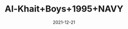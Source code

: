 ---
title: 'Al-Khait+Boys+1995+NAVY'
date: '2021-12-21' 
metatag: '' 
inventory: '6.0' 
draft: false 
# meta description 
shortDescripton: 'Al-Khait+Boys+1995+NAVY'
description: 'Boys'
longdescription: ''
featured: False
# product Price
price: '1911.0'
priceBefore: '2730.0'
# Product Short Description
shortDescription: 'Al-Khait+Boys+1995+NAVY'
productID: 'A070F201-6762-EC11-995F-005056B3A416'
type: 'products'
category: 'Boys' 
thumnailproduct: 'https://alkhait.eralive.net/images/products/A070F201-6762-EC11-995F-005056B3A4161.png' 
images:
  - image: 'images/products/A070F201-6762-EC11-995F-005056B3A4161.png'  
  - image: 'images/products/A070F201-6762-EC11-995F-005056B3A4162.png'  
  - image: 'images/products/A070F201-6762-EC11-995F-005056B3A4163.png'  
---